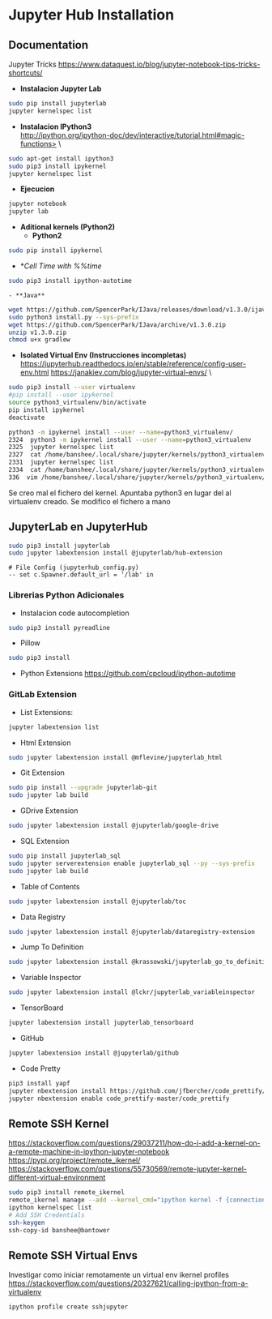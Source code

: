# Jupyter Hub Installation

## Documentation
Jupyter Tricks
<https://www.dataquest.io/blog/jupyter-notebook-tips-tricks-shortcuts/>

- **Instalacion Jupyter Lab**

```bash
sudo pip install jupyterlab
jupyter kernelspec list
```

- **Instalacion IPython3**\
http://ipython.org/ipython-doc/dev/interactive/tutorial.html#magic-functions>
\

```bash
sudo apt-get install ipython3
sudo pip3 install ipykernel
jupyter kernelspec list
```


- **Ejecucion**
```bash
jupyter notebook
jupyter lab
```


- **Aditional kernels (Python2)**
    - **Python2**
```bash
sudo pip install ipykernel 
```

- **Cell Time with %%time*
```bash
sudo pip3 install ipython-autotime
```
    - **Java**
```bash
wget https://github.com/SpencerPark/IJava/releases/download/v1.3.0/ijava-1.3.0.zip
sudo python3 install.py --sys-prefix
wget https://github.com/SpencerPark/IJava/archive/v1.3.0.zip
unzip v1.3.0.zip
chmod u+x gradlew
```


- **Isolated Virtual Env (Instrucciones incompletas)**\
<https://jupyterhub.readthedocs.io/en/stable/reference/config-user-env.html>
<https://janakiev.com/blog/jupyter-virtual-envs/>
\

```bash
sudo pip3 install --user virtualenv
#pip install --user ipykernel
source python3_virtualenv/bin/activate
pip install ipykernel
deactivate
```

```bash
python3 -m ipykernel install --user --name=python3_virtualenv/
2324  python3 -m ipykernel install --user --name=python3_virtualenv
2325  jupyter kernelspec list
2327  cat /home/banshee/.local/share/jupyter/kernels/python3_virtualenv/kernel.json 
2331  jupyter kernelspec list
2334  cat /home/banshee/.local/share/jupyter/kernels/python3_virtualenv/kernel.json 
336  vim /home/banshee/.local/share/jupyter/kernels/python3_virtualenv/kernel.json
```

Se creo mal el fichero del kernel. Apuntaba python3 en lugar del al virtualenv creado. Se modifico el fichero a mano


## JupyterLab en JupyterHub

```bash
sudo pip3 install jupyterlab
sudo jupyter labextension install @jupyterlab/hub-extension
```

```
# File Config (jupyterhub_config.py)
-- set c.Spawner.default_url = '/lab' in  
```

### Librerias Python Adicionales

- Instalacion code autocompletion
```bash
sudo pip3 install pyreadline
```


- Pillow
```bash
sudo pip3 install 
```

- Python Extensions
<https://github.com/cpcloud/ipython-autotime>


### GitLab Extension
- List Extensions:
```bash
jupyter labextension list
```


- Html Extension
```bash
sudo jupyter labextension install @mflevine/jupyterlab_html
```


- Git Extension
```bash
sudo pip install --upgrade jupyterlab-git
sudo jupyter lab build
```


- GDrive Extension
```bash
sudo jupyter labextension install @jupyterlab/google-drive
```


- SQL Extension
```bash
sudo pip install jupyterlab_sql
sudo jupyter serverextension enable jupyterlab_sql --py --sys-prefix
sudo jupyter lab build
```


- Table of Contents
```bash
sudo jupyter labextension install @jupyterlab/toc
```


- Data Registry
```bash
sudo jupyter labextension install @jupyterlab/dataregistry-extension
```


- Jump To Definition
```bash
sudo jupyter labextension install @krassowski/jupyterlab_go_to_definition -- jupyter labextension update @krassowski/jupyterlab_go_to_definition
```


- Variable Inspector
```bash
sudo jupyter labextension install @lckr/jupyterlab_variableinspector
```

- TensorBoard
```bash
jupyter labextension install jupyterlab_tensorboard
```

- GitHub
```bash
jupyter labextension install @jupyterlab/github
```

- Code Pretty
```bash
pip3 install yapf 
jupyter nbextension install https://github.com/jfbercher/code_prettify/archive/master.zip
jupyter nbextension enable code_prettify-master/code_prettify
```


## Remote SSH Kernel
<https://stackoverflow.com/questions/29037211/how-do-i-add-a-kernel-on-a-remote-machine-in-ipython-jupyter-notebook>
<https://pypi.org/project/remote_ikernel/>
<https://stackoverflow.com/questions/55730569/remote-jupyter-kernel-different-virtual-environment>
```bash
sudo pip3 install remote_ikernel
remote_ikernel manage --add --kernel_cmd="ipython kernel -f {connection_file}" --name="Remote Python 3" --cpus=2 --interface=ssh --host=banshee@bantower
ipython kernelspec list
# Add SSH Credentials
ssh-keygen 
ssh-copy-id banshee@bantower
```



## Remote SSH Virtual Envs
Investigar como iniciar remotamente un virtual env
ikernel profiles
<https://stackoverflow.com/questions/20327621/calling-ipython-from-a-virtualenv>
```python
ipython profile create sshjupyter
```

